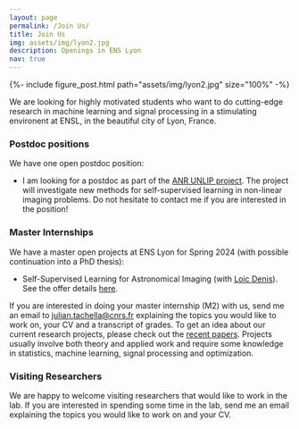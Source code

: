 ```yaml
---
layout: page
permalink: /Join Us/
title: Join Us
img: assets/img/lyon2.jpg
description: Openings in ENS Lyon
nav: true
---
```


{%- include figure_post.html 
    path="assets/img/lyon2.jpg"
    size="100%"
-%}

We are looking for highly motivated students who want to do cutting-edge research in machine learning and signal processing in a stimulating environent at ENSL, in the beautiful city of Lyon, France.

### Postdoc positions

We have one open postdoc position:

- I am looking for a postdoc as part of the [ANR UNLIP project](https://anr.fr/fr/detail/call/aapg-appel-a-projets-generique-2023/). The project will investigate new methods for self-supervised learning in non-linear imaging problems. Do not hesitate to contact me if you are interested in the position!


### Master Internships


We have a master open projects at ENS Lyon for Spring 2024 (with possible continuation into a PhD thesis):

- Self-Supervised Learning for Astronomical Imaging (with [Loic Denis](https://perso.univ-st-etienne.fr/deniloic/)). See the offer details [here](/assets/pdf/internship-offer-SelfSupLearning-Astro-Tachella-Denis.pdf).


 If you are interested in doing your master internship (M2) with us, send me an email to julian.tachella@cnrs.fr explaining the topics you would like to work on, your CV and a transcript of grades. To get an idea about our current research projects, please check out the [recent papers](https://scholar.google.co.uk/citations?user=u_hH-fUAAAAJ&hl=en). Projects usually involve both theory and applied work and require some knowledge in statistics, machine learning, signal processing and optimization.


### Visiting Researchers

We are happy to welcome visiting researchers that would like to work in the lab. If you are interested in spending some time in the lab, send me an email explaining the topics you would like to work on and your CV.
